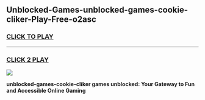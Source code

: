 
## Unblocked-Games-unblocked-games-cookie-cliker-Play-Free-o2asc
<h3>
<a href="https://premium76.site?title=unblocked-games-cookie-cliker&ref=18A1">CLICK TO PLAY</a></h3>
<hr>

<h3>
<a href="https://premium76.site?title=unblocked-games-cookie-cliker&ref=18A1">CLICK 2 PLAY</a>
  
</h3>

<a href="https://premium76.site?title=unblocked-games-cookie-cliker&ref=18A1"><img src="https://clearcache.store/games.png"></a>


**unblocked-games-cookie-cliker games unblocked: Your Gateway to Fun and Accessible Online Gaming**
